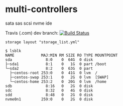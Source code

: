 # multi-controllers
sata sas scsi nvme ide

Travis (.com) dev branch:
[![Build Status](https://travis-ci.com/githubfoam/multi-controllers.svg?branch=dev)](https://travis-ci.com/githubfoam/multi-controllers)  


~~~
storage layout "storage_list.yml"

$ lsblk
NAME            MAJ:MIN RM SIZE RO TYPE MOUNTPOINT
sda               8:0    0  64G  0 disk
├─sda1            8:1    0   1G  0 part /boot
└─sda2            8:2    0  63G  0 part
  ├─centos-root 253:0    0  41G  0 lvm  /
  ├─centos-swap 253:1    0   2G  0 lvm  [SWAP]
  └─centos-home 253:2    0  20G  0 lvm  /home
sdb               8:16   0   2G  0 disk
sdc               8:32   0   4G  0 disk
sdd               8:48   0   2G  0 disk
nvme0n1         259:0    0   2G  0 disk

~~~
